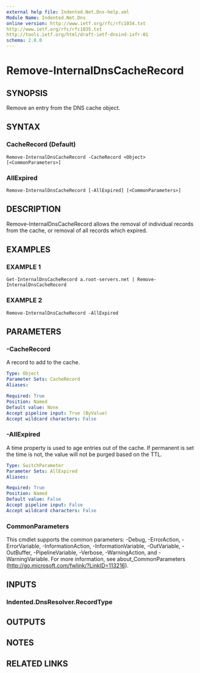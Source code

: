 ```yaml
---
external help file: Indented.Net.Dns-help.xml
Module Name: Indented.Net.Dns
online version: http://www.ietf.org/rfc/rfc1034.txt
http://www.ietf.org/rfc/rfc1035.txt
http://tools.ietf.org/html/draft-ietf-dnsind-ixfr-01
schema: 2.0.0
---
```


# Remove-InternalDnsCacheRecord

## SYNOPSIS
Remove an entry from the DNS cache object.

## SYNTAX

### CacheRecord (Default)
```
Remove-InternalDnsCacheRecord -CacheRecord <Object> [<CommonParameters>]
```

### AllExpired
```
Remove-InternalDnsCacheRecord [-AllExpired] [<CommonParameters>]
```

## DESCRIPTION
Remove-InternalDnsCacheRecord allows the removal of individual records from the cache, or removal of all records which expired.

## EXAMPLES

### EXAMPLE 1
```
Get-InternalDnsCacheRecord a.root-servers.net | Remove-InternalDnsCacheRecord
```

### EXAMPLE 2
```
Remove-InternalDnsCacheRecord -AllExpired
```

## PARAMETERS

### -CacheRecord
A record to add to the cache.

```yaml
Type: Object
Parameter Sets: CacheRecord
Aliases:

Required: True
Position: Named
Default value: None
Accept pipeline input: True (ByValue)
Accept wildcard characters: False
```

### -AllExpired
A time property is used to age entries out of the cache.
If permanent is set the time is not, the value will not be purged based on the TTL.

```yaml
Type: SwitchParameter
Parameter Sets: AllExpired
Aliases:

Required: True
Position: Named
Default value: False
Accept pipeline input: False
Accept wildcard characters: False
```

### CommonParameters
This cmdlet supports the common parameters: -Debug, -ErrorAction, -ErrorVariable, -InformationAction, -InformationVariable, -OutVariable, -OutBuffer, -PipelineVariable, -Verbose, -WarningAction, and -WarningVariable.
For more information, see about_CommonParameters (http://go.microsoft.com/fwlink/?LinkID=113216).

## INPUTS

### Indented.DnsResolver.RecordType
## OUTPUTS

## NOTES

## RELATED LINKS
